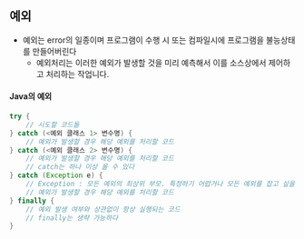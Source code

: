 ## 예외

- 예외는 error의 일종이며 프로그램이 수행 시 또는 컴파일시에 프로그램을 불능상태를 만들어버린다
  - 예외처리는 이러한 예외가 발생할 것을 미리 예측해서 이를 소스상에서 제어하고 처리하는 작업니다.



#### Java의 예외 

```Java
try {
    // 시도할 코드들
} catch (<예외 클래스 1> 변수명) {
    // 예외가 발생할 경우 해당 예외를 처리할 코드
} catch (<예외 클래스 2> 변수명) {
    // 예외가 발생할 경우 해당 예외를 처리할 코드
    // catch는 하나 이상 올 수 있다
} catch (Exception e) { 
    // Exception : 모든 예외의 최상위 부모. 특정하기 어렵거나 모든 예외를 잡고 싶을 때 사용
    // 예외가 발생할 경우 해당 예외를 처리할 코드
} finally {
    // 예외 발생 여부와 상관없이 항상 실행되는 코드
    // finally는 생략 가능하다
}
```

